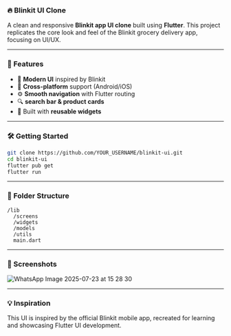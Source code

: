 
### 🔥 Blinkit UI Clone

A clean and responsive **Blinkit app UI clone** built using **Flutter**. This project replicates the core look and feel of the Blinkit grocery delivery app, focusing on UI/UX.

---

### 🚀 Features

* 🛒 **Modern UI** inspired by Blinkit
* 📱 **Cross-platform** support (Android/iOS)
* ⚙️ **Smooth navigation** with Flutter routing
* 🔍 **search bar & product cards**
* 🧱 Built with **reusable widgets**

---

### 🛠️ Getting Started

```bash
git clone https://github.com/YOUR_USERNAME/blinkit-ui.git
cd blinkit-ui
flutter pub get
flutter run
```

---

### 📂 Folder Structure

```
/lib
  /screens
  /widgets
  /models
  /utils
  main.dart
```

---

### 📸 Screenshots
![WhatsApp Image 2025-07-23 at 15 28 30](https://github.com/user-attachments/assets/b810fa29-4ab8-4935-8bae-872fa642dc37)


---

### 💡 Inspiration

This UI is inspired by the official Blinkit mobile app, recreated for learning and showcasing Flutter UI development.
